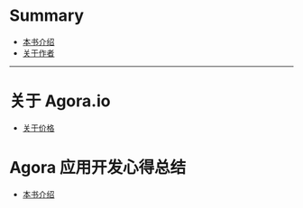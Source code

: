 # Summary

- [本书介绍](./intro.md)
- [关于作者](./about-author.md)

---

# 关于 Agora.io
- [关于价格](about-price.md)


# Agora 应用开发心得总结
- [本书介绍]()
